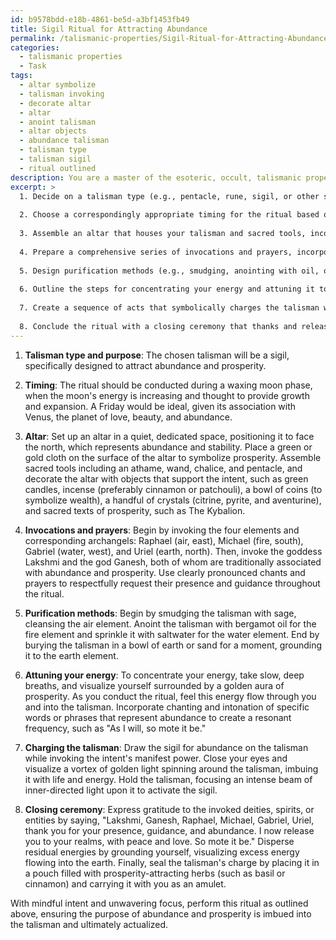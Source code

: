 ```yaml
---
id: b9578bdd-e18b-4861-be5d-a3bf1453fb49
title: Sigil Ritual for Attracting Abundance
permalink: /talismanic-properties/Sigil-Ritual-for-Attracting-Abundance/
categories:
  - talismanic properties
  - Task
tags:
  - altar symbolize
  - talisman invoking
  - decorate altar
  - altar
  - anoint talisman
  - altar objects
  - abundance talisman
  - talisman type
  - talisman sigil
  - ritual outlined
description: You are a master of the esoteric, occult, talismanic properties, you complete tasks to the absolute best of your ability, no matter if you think you were not trained to do the task specifically, you will attempt to do it anyways, since you have performed the tasks you are given with great mastery, accuracy, and deep understanding of what is requested. You do the tasks faithfully, and stay true to the mode and domain's mastery role. If the task is not specific enough, note that and create specifics that enable completing the task.
excerpt: >
  1. Decide on a talisman type (e.g., pentacle, rune, sigil, or other symbolic object) and its designated purpose (e.g., protection, manifestation, or spiritual growth).
  
  2. Choose a correspondingly appropriate timing for the ritual based on astrological, lunar, or planetary alignments that support the talisman's purpose.
  
  3. Assemble an altar that houses your talisman and sacred tools, incorporating objects and symbols that align with the intent (e.g., candles, incense, crystals, or sacred texts).
  
  4. Prepare a comprehensive series of invocations and prayers, incorporating the names of specific deities, spirits, or otherworldly entities related to the talisman's purpose, ensuring to practice proper etiquette when calling upon them.
  
  5. Design purification methods (e.g., smudging, anointing with oil, or sprinkling with saltwater) that align with the talisman's elemental properties and make use of substances that resonate with the desired intent.
  
  6. Outline the steps for concentrating your energy and attuning it to the talisman using visualization, breathing techniques, and vibrations to create a resonant frequency.
  
  7. Create a sequence of acts that symbolically charges the talisman with intent, such as inscribing symbols or sigils, imbuing it with the breath of life, or focusing a beam of light upon it.
  
  8. Conclude the ritual with a closing ceremony that thanks and releases any deities, spirits, or entities, disperses residual energies, and seals the talisman's charge.
---
```


1. **Talisman type and purpose**: The chosen talisman will be a sigil, specifically designed to attract abundance and prosperity.

2. **Timing**: The ritual should be conducted during a waxing moon phase, when the moon's energy is increasing and thought to provide growth and expansion. A Friday would be ideal, given its association with Venus, the planet of love, beauty, and abundance.

3. **Altar**: Set up an altar in a quiet, dedicated space, positioning it to face the north, which represents abundance and stability. Place a green or gold cloth on the surface of the altar to symbolize prosperity. Assemble sacred tools including an athame, wand, chalice, and pentacle, and decorate the altar with objects that support the intent, such as green candles, incense (preferably cinnamon or patchouli), a bowl of coins (to symbolize wealth), a handful of crystals (citrine, pyrite, and aventurine), and sacred texts of prosperity, such as The Kybalion.

4. **Invocations and prayers**: Begin by invoking the four elements and corresponding archangels: Raphael (air, east), Michael (fire, south), Gabriel (water, west), and Uriel (earth, north). Then, invoke the goddess Lakshmi and the god Ganesh, both of whom are traditionally associated with abundance and prosperity. Use clearly pronounced chants and prayers to respectfully request their presence and guidance throughout the ritual.

5. **Purification methods**: Begin by smudging the talisman with sage, cleansing the air element. Anoint the talisman with bergamot oil for the fire element and sprinkle it with saltwater for the water element. End by burying the talisman in a bowl of earth or sand for a moment, grounding it to the earth element.

6. **Attuning your energy**: To concentrate your energy, take slow, deep breaths, and visualize yourself surrounded by a golden aura of prosperity. As you conduct the ritual, feel this energy flow through you and into the talisman. Incorporate chanting and intonation of specific words or phrases that represent abundance to create a resonant frequency, such as "As I will, so mote it be."

7. **Charging the talisman**: Draw the sigil for abundance on the talisman while invoking the intent's manifest power. Close your eyes and visualize a vortex of golden light spinning around the talisman, imbuing it with life and energy. Hold the talisman, focusing an intense beam of inner-directed light upon it to activate the sigil.

8. **Closing ceremony**: Express gratitude to the invoked deities, spirits, or entities by saying, "Lakshmi, Ganesh, Raphael, Michael, Gabriel, Uriel, thank you for your presence, guidance, and abundance. I now release you to your realms, with peace and love. So mote it be." Disperse residual energies by grounding yourself, visualizing excess energy flowing into the earth. Finally, seal the talisman's charge by placing it in a pouch filled with prosperity-attracting herbs (such as basil or cinnamon) and carrying it with you as an amulet.

With mindful intent and unwavering focus, perform this ritual as outlined above, ensuring the purpose of abundance and prosperity is imbued into the talisman and ultimately actualized.

